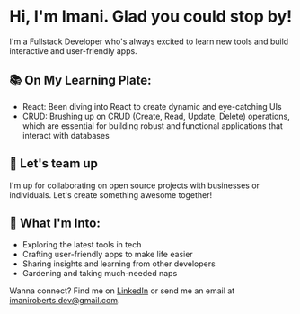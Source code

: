 # Hi, I'm Imani. Glad you could stop by!

I'm a Fullstack Developer who's always excited to learn new tools and build interactive and user-friendly apps.

## 📚 On My Learning Plate:

- React: Been diving into React to create dynamic and eye-catching UIs
- CRUD: Brushing up on CRUD (Create, Read, Update, Delete) operations, which are essential for building robust and functional applications that interact with databases

## 🤝 Let's team up
I'm up for collaborating on open source projects with businesses or individuals. Let's create something awesome together!

## 🌟 What I'm Into:

- Exploring the latest tools in tech
- Crafting user-friendly apps to make life easier
- Sharing insights and learning from other developers
- Gardening and taking much-needed naps


Wanna connect? Find me on [LinkedIn](https://www.linkedin.com/in/imaniroberts/) or send me an email at imaniroberts.dev@gmail.com.
